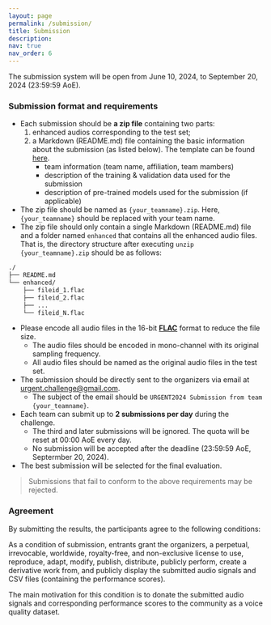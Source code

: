 ```yaml
---
layout: page
permalink: /submission/
title: Submission
description:  
nav: true
nav_order: 6
---
```



The submission system will be open from June 10, 2024, to September 20, 2024 (23:59:59 AoE).

### Submission format and requirements

* Each submission should be **a zip file** containing two parts:
    1. enhanced audios corresponding to the test set;
    2. a Markdown (README.md) file containing the basic information about the submission (as listed below). The template can be found [here](https://github.com/urgent-challenge/urgent2024_challenge/blob/main/submission/README.md).
        * team information (team name, affiliation, team mambers)
        * description of the training & validation data used for the submission
        * description of pre-trained models used for the submission (if applicable)
* The zip file should be named as `{your_teamname}.zip`. Here, `{your_teamname}` should be replaced with your team name.
* The zip file should only contain a single Markdown (README.md) file and a folder named `enhanced` that contains all the enhanced audio files. That is, the directory structure after executing `unzip {your_teamname}.zip` should be as follows:

```bash
./
├── README.md
└── enhanced/
    ├── fileid_1.flac
    ├── fileid_2.flac
    ├── ...
    └── fileid_N.flac
```
* Please encode all audio files in the 16-bit [**FLAC**](https://xiph.org/flac/) format to reduce the file size.
    * The audio files should be encoded in mono-channel with its original sampling frequency.
    * All audio files should be named as the original audio files in the test set.
* The submission should be directly sent to the organizers via email at [urgent.challenge@gmail.com](mailto:urgent.challenge@gmail.com).
  * The subject of the email should be `URGENT2024 Submission from team {your_teamname}`.
* Each team can submit up to **2 submissions per day** during the challenge.
  * The third and later submissions will be ignored. The quota will be reset at 00:00 AoE every day.
  * No submission will be accepted after the deadline (23:59:59 AoE, Septermber 20, 2024).
* The best submission will be selected for the final evaluation.


> Submissions that fail to conform to the above requirements may be rejected.

### Agreement

By submitting the results, the participants agree to the following conditions:

<d-code block language="markdown">
As a condition of submission, entrants grant the organizers, a perpetual,
irrevocable, worldwide, royalty-free, and non-exclusive license to use,
reproduce, adapt, modify, publish, distribute, publicly perform, create a
derivative work from, and publicly display the submitted audio signals and
CSV files (containing the performance scores).

The main motivation for this condition is to donate the submitted audio
signals and corresponding performance scores to the community as a
voice quality dataset.
</d-code>
